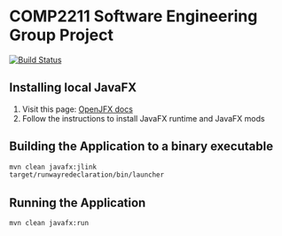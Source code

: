 # COMP2211 Software Engineering Group Project

[![Build Status](https://travis-ci.com/georgealexiou/Software-Engineering-Group-Project.svg?token=8Vc6u46HsTP3dNwQiGD1&branch=master)](https://travis-ci.com/georgealexiou/Software-Engineering-Group-Project)

## Installing local JavaFX

1. Visit this page: [OpenJFX docs](https://openjfx.io/openjfx-docs/#modular)
2. Follow the instructions to install JavaFX runtime and JavaFX mods

## Building the Application to a binary executable

```bash
mvn clean javafx:jlink
target/runwayredeclaration/bin/launcher
```

## Running the Application

```bash
mvn clean javafx:run
```

